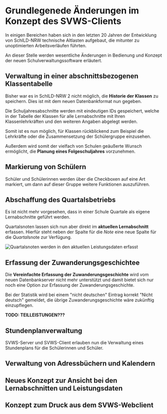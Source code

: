
# Grundlegenede Änderungen im Konzept des SVWS-Clients

In einigen Bereichen haben sich in den letzten 20 Jahren der Entwicklung von SchILD-NRW technische Altlasten aufgebaut, die mitunter zu unoptimierten Arbeitsverläufen führten.

An dieser Stelle werden wesentliche Änderungen in Bedienung und Konzept der neuen Schulverwaltungssoftware erläutert.

## Verwaltung in einer abschnittsbezogenen Klassentabelle

Bisher war es in SchILD-NRW 2 nicht möglich, die **Historie der Klassen** zu speichern. Dies ist mit dem neuen Datenbankformat nun gegeben.

Die Schuljahresabschnitte werden mit eindeutigen IDs gespeichert, welche in der Tabelle der Klassen für alle Lernabschnitte mit Ihren Klassenlehrkräften und den weiteren Angaben abgelegt werden.

Somit ist es nun möglich, für Klassen rückblickend zum Beispiel die Lehrkräfte oder die Zusammensetzung der Schülergruppe einzusehen.

Außerdem wird somit der vielfach von Schulen geäußerte Wunsch ermöglicht, die **Planung eines Folgeschuljahres** vorzunehmen.

## Markierung von Schülern

Schüler und Schülerinnen werden über die Checkboxen auf eine Art markiert, um dann auf dieser Gruppe weitere Funktionen auszuführen.  


## Abschaffung des Quartalsbetriebs

Es ist nicht mehr vorgesehen, dass in einer Schule Quartale als eigene Lernabschnitte geführt werden.

Quartalsnoten lassen sich nun aber direkt im **aktuellen Lernabschnitt** erfassen. Hierfür steht neben der Spalte für die *Note* eine neue Spalte für die *Quartal*snote zur Verfügung.

![Quartalsnoten werden in den aktuellen Leistungsdaten erfasst](./graphics/SVWS_Informationen_Quartalsnoten.png "Erfassung der Quartalsnoten direkt im Lernbschnitt.")

## Erfassung der Zuwanderungsgeschichtee

Die **Vereinfachte Erfassung der Zuwanderungsgeschichte** wird vom neuen Datenbankserver nicht mehr unterstützt und damit bietet sich nur noch eine Option zur Erfassung der Zuwanderungsgeschichte.

Bei der Statistik wird bei einem "nicht deutschen" Eintrag korrekt "Nicht deutsch" gemeldet, die übrige Zuwanderungsgeschichte wäre zukünftig einzupflegen. 

**TODO: TEILLEISTUNGEN???**  

## Stundenplanverwaltung

SVWS-Server und SVWS-Client erlauben nun die Verwaltung eines Stundenplans für die Schülerinnen und Schüler. 

## Verwaltung von Adressbüchern und Kalendern

## Neues Konzept zur Ansicht bei den Lernabschnitten und Leistungsdaten

## Konzept zum Druck aus dem SVWS-Webclient